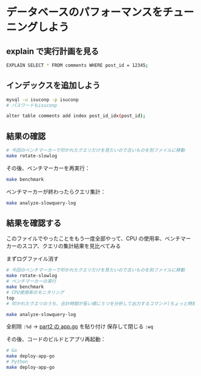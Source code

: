 # データベースのパフォーマンスをチューニングしよう

## explain で実行計画を見る

```bash
EXPLAIN SELECT * FROM comments WHERE post_id = 12345;
```

## インデックスを追加しよう

```bash
mysql -u isuconp -p isuconp
# パスワードもisuconp
```

```bash
alter table comments add index post_id_idx(post_id);
```

## 結果の確認

```bash
# 今回のベンチマーカーで叩かれたクエリだけを見たいので古いものを別ファイルに移動
make rotate-slowlog
```

その後、ベンチマーカーを再実行：

```bash
make benchmark
```

ベンチマーカーが終わったらクエリ集計：

```bash
make analyze-slowquery-log
```

## 結果を確認する

このファイルでやったことをもう一度全部やって、CPU の使用率、ベンチマーカーのスコア、クエリの集計結果を見比べてみる

まずログファイル消す

```bash
# 今回のベンチマーカーで叩かれたクエリだけを見たいので古いものを別ファイルに移動
make rotate-slowlog
# ベンチマーカーの実行
make benchmark
# CPU使用率のモニタリング
top
# 叩かれたクエリのうち、合計時間が長い順に５つを分析して出力するコマンド(ちょっと時間かかるかも)

make analyze-slowquery-log
```

全削除 `:%d` → [part2 の app.go](/lecture/part2/app.go) を貼り付け
保存して閉じる `:wq`

その後、コードのビルドとアプリ再起動：

```bash
# Go
make deploy-app-go
# Python
make deploy-app-go
```
